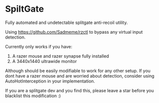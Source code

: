 # SpiltGate
Fully automated and undetectable splitgate anti-recoil utility. 

Using https://github.com/Sadmeme/rzctl to bypass any virtual input detection. 

Currently only works if you have: 
1. A razer mouse and razer synapse fully installed
2. A 3440x1440 ultrawide monitor

Although should be easily modifiable to work for any other setup. If you dont have a razer mouse and are worried about detection, consider using AutoHotInterception in your implementation.

If you are a splitgate dev and you find this, please leave a star before you blacklist this modification :)
